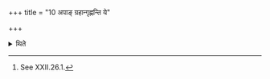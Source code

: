 +++
title = "10 अपाङ् ग्रहान्गृह्णन्ति ये"

+++

<details><summary>थिते</summary>

10. The same persons[^1] who prepare the stirred mixtures draw the scoops of water each with one of the formulae beginning with yo draviṇe rasaḥ... (TB II.1.7.7).  

[^1]: See XXII.26.1. 
</details>
